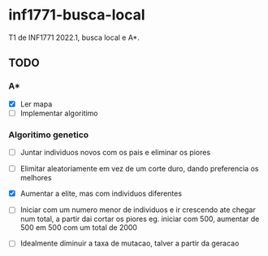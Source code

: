 # inf1771-busca-local
T1 de INF1771 2022.1, busca local e A*.

## TODO

### A*
- [x] Ler mapa
- [ ] Implementar algoritimo

### Algoritimo genetico
- [ ] Juntar individuos novos com os pais e eliminar os piores
- [ ] Elimitar aleatoriamente em vez de um corte duro, dando preferencia os melhores
- [x] Aumentar a elite, mas com individuos diferentes
- [ ] Iniciar com um numero menor de individuos e ir crescendo ate chegar num total, a partir dai cortar os piores
	eg. iniciar com 500, aumentar de 500 em 500 com um total de 2000
- [ ] Idealmente diminuir a taxa de mutacao, talver a partir da geracao

